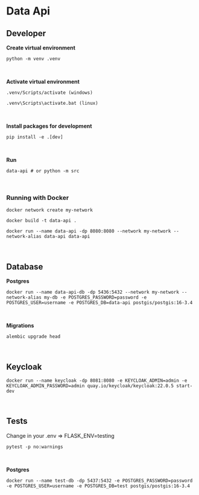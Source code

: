 # Data Api

## Developer

**Create virtual environment**
```
python -m venv .venv
```
<br>

**Activate virtual environment**
```
.venv/Scripts/activate (windows)
```
```
.venv\Scripts\activate.bat (linux)
```
<br>

**Install packages for development**
```
pip install -e .[dev]
```
<br>

**Run**
```shell
data-api # or python -m src
```
<br>

### Running with Docker

```
docker network create my-network
```
```
docker build -t data-api .
```
```
docker run --name data-api -dp 8080:8080 --network my-network --network-alias data-api data-api
```
<br>

## Database

**Postgres**
```
docker run --name data-api-db -dp 5436:5432 --network my-network --network-alias my-db -e POSTGRES_PASSWORD=password -e POSTGRES_USER=username -e POSTGRES_DB=data-api postgis/postgis:16-3.4
```
<br>

**Migrations**
```
alembic upgrade head
```
<br>

## Keycloak
```
docker run --name keycloak -dp 8081:8080 -e KEYCLOAK_ADMIN=admin -e KEYCLOAK_ADMIN_PASSWORD=admin quay.io/keycloak/keycloak:22.0.5 start-dev
```
<br>

## Tests
Change in your .env => FLASK_ENV=testing

```
pytest -p no:warnings
```
<br>

**Postgres**
```
docker run --name test-db -dp 5437:5432 -e POSTGRES_PASSWORD=password -e POSTGRES_USER=username -e POSTGRES_DB=test postgis/postgis:16-3.4
```
